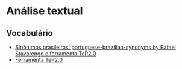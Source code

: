 # Análise textual

## Vocabulário
- [Sinônimos brasileiros: portuguese-brazilian-synonyms by Rafael Stavarengo e ferramenta TeP2.0](https://github.com/stavarengo/portuguese-brazilian-synonyms)
- [Ferramenta TeP2.0](http://www.nilc.icmc.usp.br/tep2/busca.php)

